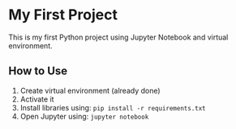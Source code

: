 # My First Project

This is my first Python project using Jupyter Notebook and virtual environment.

## How to Use

1. Create virtual environment (already done)
2. Activate it
3. Install libraries using: `pip install -r requirements.txt`
4. Open Jupyter using: `jupyter notebook`



